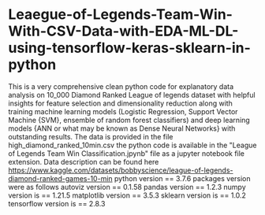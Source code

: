 # Leaegue-of-Legends-Team-Win-With-CSV-Data-with-EDA-ML-DL-using-tensorflow-keras-sklearn-in-python


This is a very comprehensive clean python code for explanatory data analysis on 10_000 Diamond Ranked League of legends dataset with helpful insights for feature selection and dimensionality reduction along with training machine learning models (Logistic Regression, Support Vector Machine {SVM}, ensemble of random forest classifiers) and deep learning models {ANN or what may be known as Dense Neural Networks} with outstanding results.  The data is provided in the file high_diamond_ranked_10min.csv the python code is available in the "League of Legends Team Win Classification.jpynb" file as a jupyter notebook file extension.  Data description can be found here https://www.kaggle.com/datasets/bobbyscience/league-of-legends-diamond-ranked-games-10-min  python version == 3.7.6  packages version were as follows autoviz version == 0.1.58 pandas version == 1.2.3 numpy version is == 1.21.5 matplotlib version == 3.5.3 sklearn version is == 1.0.2 tensorflow version is == 2.8.3
